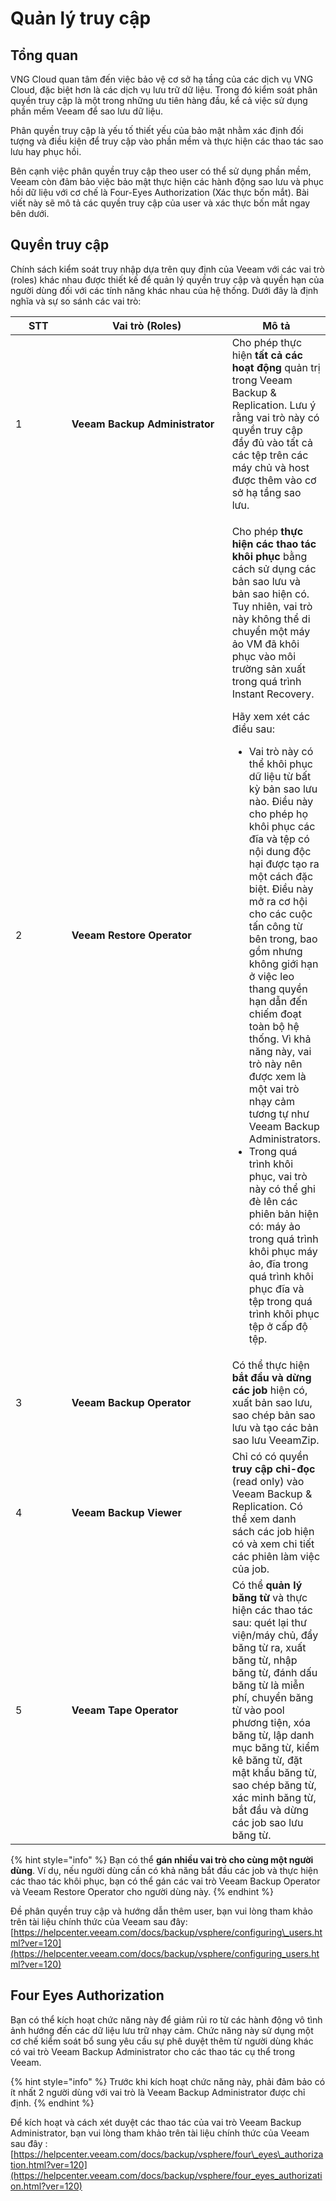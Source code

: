 # Quản lý truy cập

## Tổng quan

VNG Cloud quan tâm đến việc bảo vệ cơ sở hạ tầng của các dịch vụ VNG Cloud, đặc biệt hơn là các dịch vụ lưu trữ dữ liệu. Trong đó kiểm soát phân quyền truy cập là một trong những ưu tiên hàng đầu, kể cả việc sử dụng phần mềm Veeam để sao lưu dữ liệu.&#x20;

Phân quyền truy cập là yếu tố thiết yếu của bảo mật nhằm xác định đối tượng và điều kiện để truy cập vào phần mềm và thực hiện các thao tác sao lưu hay phục hồi.&#x20;

Bên cạnh việc phân quyền truy cập theo user có thể sử dụng phần mềm, Veeam còn đảm bảo việc bảo mật thực hiện các hành động sao lưu và phục hồi dữ liệu với cơ chế là Four-Eyes Authorization (Xác thực bốn mắt). Bài viết này sẽ mô tả các quyền truy cập của user và xác thực bốn mắt ngay bên dưới.

## Quyền truy cập

Chính sách kiểm soát truy nhập dựa trên quy định của Veeam với các vai trò (roles) khác nhau được thiết kế để quản lý quyền truy cập và quyền hạn của người dùng đối với các tính năng khác nhau của hệ thống. Dưới đây là định nghĩa và sự so sánh các vai trò:

<table><thead><tr><th width="79">STT</th><th width="258">Vai trò (Roles)</th><th>Mô tả</th></tr></thead><tbody><tr><td>1</td><td><strong>Veeam Backup Administrator</strong></td><td>Cho phép thực hiện <strong>tất cả các hoạt động</strong> quản trị trong Veeam Backup &#x26; Replication. Lưu ý rằng vai trò này có quyền truy cập đầy đủ vào tất cả các tệp trên các máy chủ và host được thêm vào cơ sở hạ tầng sao lưu.</td></tr><tr><td>2</td><td><strong>Veeam Restore Operator</strong></td><td><p>Cho phép <strong>thực hiện các thao tác khôi phục</strong> bằng cách sử dụng các bản sao lưu và bản sao hiện có. Tuy nhiên, vai trò này không thể di chuyển một máy ảo VM đã khôi phục vào môi trường sản xuất trong quá trình Instant Recovery.</p><p>Hãy xem xét các điều sau:</p><ul><li>Vai trò này có thể khôi phục dữ liệu từ bất kỳ bản sao lưu nào. Điều này cho phép họ khôi phục các đĩa và tệp có nội dung độc hại được tạo ra một cách đặc biệt. Điều này mở ra cơ hội cho các cuộc tấn công từ bên trong, bao gồm nhưng không giới hạn ở việc leo thang quyền hạn dẫn đến chiếm đoạt toàn bộ hệ thống. Vì khả năng này, vai trò này nên được xem là một vai trò nhạy cảm tương tự như Veeam Backup Administrators.</li><li>Trong quá trình khôi phục, vai trò này có thể ghi đè lên các phiên bản hiện có: máy ảo trong quá trình khôi phục máy ảo, đĩa trong quá trình khôi phục đĩa và tệp trong quá trình khôi phục tệp ở cấp độ tệp.</li></ul></td></tr><tr><td>3</td><td><strong>Veeam Backup Operator</strong></td><td>Có thể thực hiện <strong>bắt đầu và dừng các job</strong> hiện có, xuất bản sao lưu, sao chép bản sao lưu và tạo các bản sao lưu VeeamZip.</td></tr><tr><td>4</td><td><strong>Veeam Backup Viewer</strong></td><td>Chỉ có có quyền <strong>truy cập chỉ-đọc</strong>  (read only) vào Veeam Backup &#x26; Replication. Có thể xem danh sách các job hiện có và xem chi tiết các phiên làm việc của job.</td></tr><tr><td>5</td><td><strong>Veeam Tape Operator</strong></td><td>Có thể <strong>quản lý băng từ</strong> và thực hiện các thao tác sau: quét lại thư viện/máy chủ, đẩy băng từ ra, xuất băng từ, nhập băng từ, đánh dấu băng từ là miễn phí, chuyển băng từ vào pool phương tiện, xóa băng từ, lập danh mục băng từ, kiểm kê băng từ, đặt mật khẩu băng từ, sao chép băng từ, xác minh băng từ, bắt đầu và dừng các job sao lưu băng từ.</td></tr></tbody></table>

{% hint style="info" %}
Bạn có thể **gán nhiều vai trò cho cùng một người dùng**. Ví dụ, nếu người dùng cần có khả năng bắt đầu các job và thực hiện các thao tác khôi phục, bạn có thể gán các vai trò Veeam Backup Operator và Veeam Restore Operator cho người dùng này.
{% endhint %}

Đề phân quyền truy cập và hướng dẫn thêm user, bạn vui lòng tham khảo trên tài liệu chính thức của Veeam sau đây: [https://helpcenter.veeam.com/docs/backup/vsphere/configuring\_users.html?ver=120](https://helpcenter.veeam.com/docs/backup/vsphere/configuring_users.html?ver=120)

## Four Eyes Authorization

Bạn có thể kích hoạt chức năng này để giảm rủi ro từ các hành động vô tình ảnh hướng đến các dữ liệu lưu trữ nhạy cảm. Chức năng này sử dụng một cơ chế kiểm soát bổ sung yêu cầu sự phê duyệt thêm từ người dùng khác có vai trò Veeam Backup Administrator cho các thao tác cụ thể trong Veeam.

{% hint style="info" %}
Trước khi kích hoạt chức năng này, phải đảm bảo có ít nhất 2 người dùng  với vai trò là Veeam Backup Administrator được chỉ định.
{% endhint %}

Để kích hoạt và cách xét duyệt các thao tác của vai trò Veeam Backup Administrator, bạn vui lòng tham khảo trên tài liệu chính thức của Veeam sau đây : [https://helpcenter.veeam.com/docs/backup/vsphere/four\_eyes\_authorization.html?ver=120](https://helpcenter.veeam.com/docs/backup/vsphere/four_eyes_authorization.html?ver=120)





